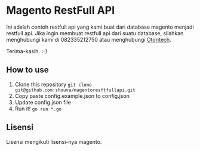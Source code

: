 # Magento RestFull API

Ini adalah contoh restfull api yang kami buat dari database magento menjadi restfull api.
Jika ingin membuat restfull api dari suatu database, silahkan menghubungi kami di 082335212750 atau menghubungi [Otoritech](https://otoritech.com).

Terima-kasih. :-)

## How to use

1. Clone this repository `git clone git@github.com:shouva/magentoresftfullapi.git`
2. Copy paste config.example.json to config.json
3. Update config.json file
4. Run it! `go run *.go`

## Lisensi

Lisensi mengikuti lisensi-nya magento. 
